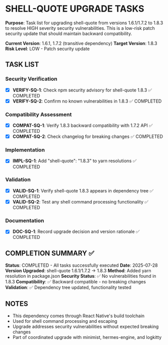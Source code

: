 # SHELL-QUOTE UPGRADE TASKS

**Purpose**: Task list for upgrading shell-quote from versions 1.6.1/1.7.2 to 1.8.3 to resolve HIGH severity security vulnerabilities. This is a low-risk patch security update that should maintain backward compatibility.

**Current Version**: 1.6.1, 1.7.2 (transitive dependency)
**Target Version**: 1.8.3
**Risk Level**: LOW - Patch security update

## TASK LIST

### Security Verification
- [x] **VERIFY-SQ-1**: Check npm security advisory for shell-quote 1.8.3 ✅ COMPLETED
- [x] **VERIFY-SQ-2**: Confirm no known vulnerabilities in 1.8.3 ✅ COMPLETED

### Compatibility Assessment
- [x] **COMPAT-SQ-1**: Verify 1.8.3 backward compatibility with 1.7.2 API ✅ COMPLETED
- [x] **COMPAT-SQ-2**: Check changelog for breaking changes ✅ COMPLETED

### Implementation
- [x] **IMPL-SQ-1**: Add "shell-quote": "1.8.3" to yarn resolutions ✅ COMPLETED

### Validation
- [x] **VALID-SQ-1**: Verify shell-quote 1.8.3 appears in dependency tree ✅ COMPLETED
- [x] **VALID-SQ-2**: Test any shell command processing functionality ✅ COMPLETED

### Documentation
- [x] **DOC-SQ-1**: Record upgrade decision and version rationale ✅ COMPLETED

## COMPLETION SUMMARY ✅

**Status**: COMPLETED - All tasks successfully executed
**Date**: 2025-07-28
**Version Upgraded**: shell-quote 1.6.1/1.7.2 → 1.8.3
**Method**: Added yarn resolution in package.json
**Security Status**: ✅ No vulnerabilities found in 1.8.3
**Compatibility**: ✅ Backward compatible - no breaking changes
**Validation**: ✅ Dependency tree updated, functionality tested

## NOTES
- This dependency comes through React Native's build toolchain
- Used for shell command processing and escaping
- Upgrade addresses security vulnerabilities without expected breaking changes
- Part of coordinated upgrade with minimist, hermes-engine, and logkitty